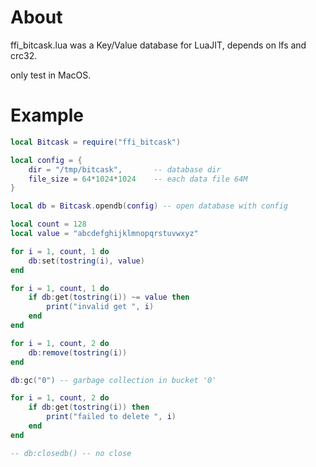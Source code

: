 

# About

ffi_bitcask.lua was a Key/Value database for LuaJIT, depends on lfs and crc32.

only test in MacOS.



# Example

```lua
local Bitcask = require("ffi_bitcask")

local config = {
    dir = "/tmp/bitcask",       -- database dir
    file_size = 64*1024*1024    -- each data file 64M
}

local db = Bitcask.opendb(config) -- open database with config

local count = 128
local value = "abcdefghijklmnopqrstuvwxyz"

for i = 1, count, 1 do
    db:set(tostring(i), value)
end

for i = 1, count, 1 do
    if db:get(tostring(i)) ~= value then
        print("invalid get ", i)
    end
end

for i = 1, count, 2 do
    db:remove(tostring(i))
end

db:gc("0") -- garbage collection in bucket '0'

for i = 1, count, 2 do
    if db:get(tostring(i)) then
        print("failed to delete ", i)
    end
end

-- db:closedb() -- no close

```

